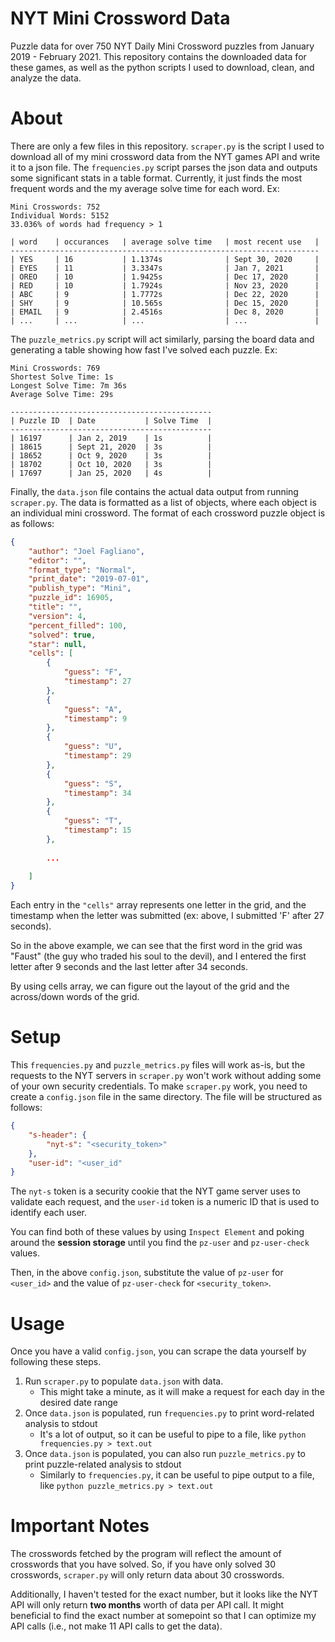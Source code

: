 # NYT Mini Crossword Data

Puzzle data for over 750 NYT Daily Mini Crossword puzzles from January 2019 - February 2021. This repository contains the downloaded data for these games, as well as the python scripts I used to download, clean, and analyze the data.

# About

There are only a few files in this repository. `scraper.py` is the script I used to download all of my mini crossword data from the NYT games API and write it to a json file. The `frequencies.py` script parses the json data and outputs some significant stats in a table format. Currently, it just finds the most frequent words and the my average solve time for each word. Ex:

```
Mini Crosswords: 752
Individual Words: 5152
33.036% of words had frequency > 1

| word    | occurances   | average solve time   | most recent use   |
---------------------------------------------------------------------
| YES     | 16           | 1.1374s              | Sept 30, 2020     |
| EYES    | 11           | 3.3347s              | Jan 7, 2021       |
| OREO    | 10           | 1.9425s              | Dec 17, 2020      |
| RED     | 10           | 1.7924s              | Nov 23, 2020      |
| ABC     | 9            | 1.7772s              | Dec 22, 2020      |
| SHY     | 9            | 10.565s              | Dec 15, 2020      |
| EMAIL   | 9            | 2.4516s              | Dec 8, 2020       |
| ...     | ...          | ...                  | ...               |
```

The `puzzle_metrics.py` script will act similarly, parsing the board data and generating a table showing how fast I've solved each puzzle. Ex:

```
Mini Crosswords: 769
Shortest Solve Time: 1s 
Longest Solve Time: 7m 36s 
Average Solve Time: 29s  

---------------------------------------------
| Puzzle ID  | Date           | Solve Time  |
---------------------------------------------
| 16197      | Jan 2, 2019    | 1s          |
| 18615      | Sept 21, 2020  | 3s          |
| 18652      | Oct 9, 2020    | 3s          |
| 18702      | Oct 10, 2020   | 3s          |
| 17697      | Jan 25, 2020   | 4s          |
```

Finally, the `data.json` file contains the actual data output from running `scraper.py`. The data is formatted as a list of objects, where each object is an individual mini crossword. The format of each crossword puzzle object is as follows: 

```json
{
    "author": "Joel Fagliano",
    "editor": "",
    "format_type": "Normal",
    "print_date": "2019-07-01",
    "publish_type": "Mini",
    "puzzle_id": 16905,
    "title": "",
    "version": 4,
    "percent_filled": 100,
    "solved": true,
    "star": null,
    "cells": [
        {
            "guess": "F",
            "timestamp": 27
        },
        {
            "guess": "A",
            "timestamp": 9
        },
        {
            "guess": "U",
            "timestamp": 29
        },
        {
            "guess": "S",
            "timestamp": 34
        },
        {
            "guess": "T",
            "timestamp": 15
        },
        
        ...
        
    ]
}
```

Each entry in the `"cells"` array represents one letter in the grid, and the timestamp when the letter was submitted (ex: above, I submitted 'F' after 27 seconds). 

So in the above example, we can see that the first word in the grid was "Faust" (the guy who traded his soul to the devil), and I entered the first letter after 9 seconds and the last letter after 34 seconds. 

By using cells array, we can figure out the layout of the grid and the across/down words of the grid.

# Setup

This `frequencies.py` and `puzzle_metrics.py`  files will work as-is, but the requests to the NYT servers in `scraper.py` won't work without adding some of your own security credentials. To make `scraper.py` work, you need to create a `config.json` file in the same directory. The file will be structured as follows:

```json
{
    "s-header": {
        "nyt-s": "<security_token>"
    },
    "user-id": "<user_id" 
}
```

The `nyt-s` token is a security cookie that the NYT game server uses to validate each request, and the `user-id` token is a numeric ID that is used to identify each user.

You can find both of these values by using `Inspect Element` and poking around the **session storage** until you find the `pz-user` and `pz-user-check` values. 

Then, in the above `config.json`, substitute the value of `pz-user` for `<user_id>` and the value of `pz-user-check` for `<security_token>`.

# Usage

Once you have a valid `config.json`, you can scrape the data yourself by following these steps. 

1. Run `scraper.py` to populate `data.json` with data. 
    - This might take a minute, as it will make a request for each day in the desired date range
2. Once `data.json` is populated, run `frequencies.py` to print word-related analysis to stdout
    - It's a lot of output, so it can be useful to pipe to a file, like `python frequencies.py > text.out`
3. Once `data.json` is populated, you can also run `puzzle_metrics.py` to print puzzle-related analysis to stdout
    - Similarly to `frequencies.py`, it can be useful to pipe output to a file, like `python puzzle_metrics.py > text.out`


# Important Notes

The crosswords fetched by the program will reflect the amount of crosswords that you have solved. So, if you have only solved 30 crosswords, `scraper.py` will only return data about 30 crosswords. 

Additionally, I haven't tested for the exact number, but it looks like the NYT API will only return **two months** worth of data per API call. It might beneficial to find the exact number at somepoint so that I can optimize my API calls (i.e., not make 11 API calls to get the data).